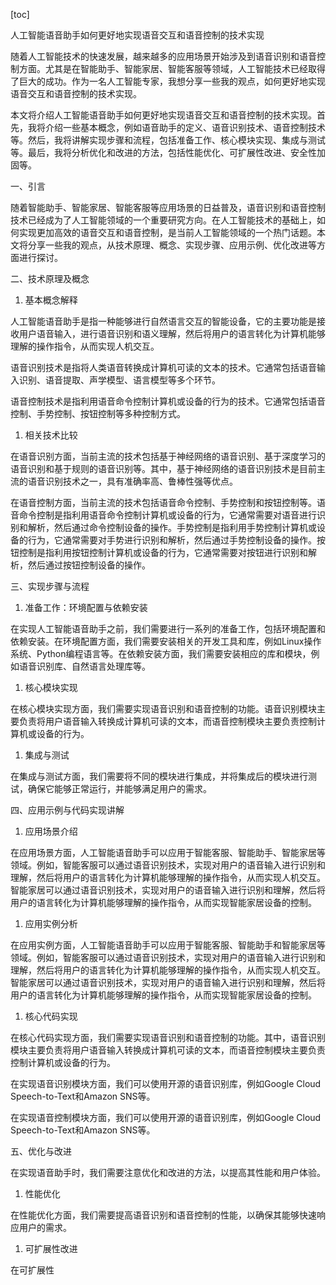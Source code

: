 
[toc]                    
                
                
人工智能语音助手如何更好地实现语音交互和语音控制的技术实现

随着人工智能技术的快速发展，越来越多的应用场景开始涉及到语音识别和语音控制方面。尤其是在智能助手、智能家居、智能客服等领域，人工智能技术已经取得了巨大的成功。作为一名人工智能专家，我想分享一些我的观点，如何更好地实现语音交互和语音控制的技术实现。

本文将介绍人工智能语音助手如何更好地实现语音交互和语音控制的技术实现。首先，我将介绍一些基本概念，例如语音助手的定义、语音识别技术、语音控制技术等。然后，我将讲解实现步骤和流程，包括准备工作、核心模块实现、集成与测试等。最后，我将分析优化和改进的方法，包括性能优化、可扩展性改进、安全性加固等。

一、引言

随着智能助手、智能家居、智能客服等应用场景的日益普及，语音识别和语音控制技术已经成为了人工智能领域的一个重要研究方向。在人工智能技术的基础上，如何实现更加高效的语音交互和语音控制，是当前人工智能领域的一个热门话题。本文将分享一些我的观点，从技术原理、概念、实现步骤、应用示例、优化改进等方面进行探讨。

二、技术原理及概念

1. 基本概念解释

人工智能语音助手是指一种能够进行自然语言交互的智能设备，它的主要功能是接收用户语音输入，进行语音识别和语义理解，然后将用户的语言转化为计算机能够理解的操作指令，从而实现人机交互。

语音识别技术是指将人类语音转换成计算机可读的文本的技术。它通常包括语音输入识别、语音提取、声学模型、语言模型等多个环节。

语音控制技术是指利用语音命令控制计算机或设备的行为的技术。它通常包括语音控制、手势控制、按钮控制等多种控制方式。

1. 相关技术比较

在语音识别方面，当前主流的技术包括基于神经网络的语音识别、基于深度学习的语音识别和基于规则的语音识别等。其中，基于神经网络的语音识别技术是目前主流的语音识别技术之一，具有准确率高、鲁棒性强等优点。

在语音控制方面，当前主流的技术包括语音命令控制、手势控制和按钮控制等。语音命令控制是指利用语音命令控制计算机或设备的行为，它通常需要对语音进行识别和解析，然后通过命令控制设备的操作。手势控制是指利用手势控制计算机或设备的行为，它通常需要对手势进行识别和解析，然后通过手势控制设备的操作。按钮控制是指利用按钮控制计算机或设备的行为，它通常需要对按钮进行识别和解析，然后通过按钮控制设备的操作。

三、实现步骤与流程

1. 准备工作：环境配置与依赖安装

在实现人工智能语音助手之前，我们需要进行一系列的准备工作，包括环境配置和依赖安装。在环境配置方面，我们需要安装相关的开发工具和库，例如Linux操作系统、Python编程语言等。在依赖安装方面，我们需要安装相应的库和模块，例如语音识别库、自然语言处理库等。

1. 核心模块实现

在核心模块实现方面，我们需要实现语音识别和语音控制的功能。语音识别模块主要负责将用户语音输入转换成计算机可读的文本，而语音控制模块主要负责控制计算机或设备的行为。

1. 集成与测试

在集成与测试方面，我们需要将不同的模块进行集成，并将集成后的模块进行测试，确保它能够正常运行，并能够满足用户的需求。

四、应用示例与代码实现讲解

1. 应用场景介绍

在应用场景方面，人工智能语音助手可以应用于智能客服、智能助手、智能家居等领域。例如，智能客服可以通过语音识别技术，实现对用户的语音输入进行识别和理解，然后将用户的语言转化为计算机能够理解的操作指令，从而实现人机交互。智能家居可以通过语音识别技术，实现对用户的语音输入进行识别和理解，然后将用户的语言转化为计算机能够理解的操作指令，从而实现智能家居设备的控制。

1. 应用实例分析

在应用实例方面，人工智能语音助手可以应用于智能客服、智能助手和智能家居等领域。例如，智能客服可以通过语音识别技术，实现对用户的语音输入进行识别和理解，然后将用户的语言转化为计算机能够理解的操作指令，从而实现人机交互。智能家居可以通过语音识别技术，实现对用户的语音输入进行识别和理解，然后将用户的语言转化为计算机能够理解的操作指令，从而实现智能家居设备的控制。

1. 核心代码实现

在核心代码实现方面，我们需要实现语音识别和语音控制的功能。其中，语音识别模块主要负责将用户语音输入转换成计算机可读的文本，而语音控制模块主要负责控制计算机或设备的行为。

在实现语音识别模块方面，我们可以使用开源的语音识别库，例如Google Cloud Speech-to-Text和Amazon SNS等。

在实现语音控制模块方面，我们可以使用开源的语音识别库，例如Google Cloud Speech-to-Text和Amazon SNS等。

五、优化与改进

在实现语音助手时，我们需要注意优化和改进的方法，以提高其性能和用户体验。

1. 性能优化

在性能优化方面，我们需要提高语音识别和语音控制的性能，以确保其能够快速响应用户的需求。

1. 可扩展性改进

在可扩展性


